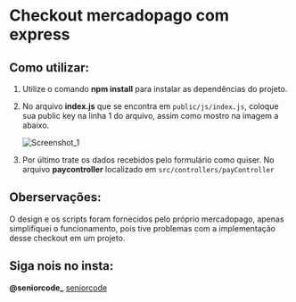 # Checkout mercadopago com express

## Como utilizar:

1. Utilize o comando **npm install** para instalar as dependências do projeto.

2. No arquivo **index.js** que se encontra em ```public/js/index.js```, coloque sua public key na linha 1 do arquivo, assim como mostro na imagem a abaixo.

   ![Screenshot_1](https://user-images.githubusercontent.com/61123555/94490950-a3979880-01bd-11eb-93db-d96c09d31aaa.png)

3. Por último trate os dados recebidos pelo formulário como quiser. No arquivo **paycontroller** localizado em ```src/controllers/payController```

## Oberservações:
   O design e os scripts foram fornecidos pelo próprio mercadopago, apenas simplifiquei o funcionamento, pois tive problemas com a implementação desse checkout em um projeto.

## Siga nois no insta:
**@seniorcode_**
[seniorcode](https://www.instagram.com/seniorcode_)
